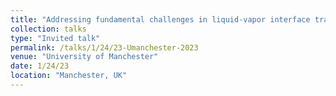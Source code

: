 ```yaml
---
title: "Addressing fundamental challenges in liquid-vapor interface transport modeling for space applications"
collection: talks
type: "Invited talk"
permalink: /talks/1/24/23-Umanchester-2023
venue: "University of Manchester"
date: 1/24/23
location: "Manchester, UK"
---
```

